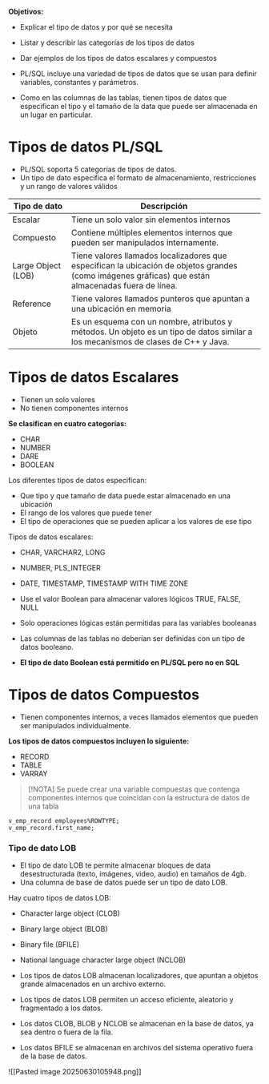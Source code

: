 
**Objetivos:**

- Explicar el tipo de datos y por qué se necesita
- Listar y describir las categorías de los tipos de datos
- Dar ejemplos de los tipos de datos escalares y compuestos

- PL/SQL incluye una variedad de tipos de datos que se usan para definir variables, constantes y parámetros.
- Como en las columnas de las tablas, tienen tipos de datos que especifican el tipo y el tamaño de la data que puede ser almacenada en un lugar en particular.

# Tipos de datos PL/SQL

- PL/SQL soporta 5 categorías de tipos de datos.
- Un tipo de dato especifica el formato de almacenamiento, restricciones y un rango de valores válidos

| Tipo de dato       | Descripción                                                                                                                                         |
| ------------------ | --------------------------------------------------------------------------------------------------------------------------------------------------- |
| Escalar            | Tiene un solo valor sin elementos internos                                                                                                          |
| Compuesto          | Contiene múltiples elementos internos que pueden ser manipulados internamente.                                                                      |
| Large Object (LOB) | Tiene valores llamados localizadores que especifican la ubicación de objetos grandes (como imágenes gráficas) que están almacenadas fuera de línea. |
| Reference          | Tiene valores llamados punteros que apuntan a una ubicación en memoria                                                                              |
| Objeto             | Es un esquema con un nombre, atributos y métodos. Un objeto es un tipo de datos similar a los mecanismos de clases de C++ y Java.                   |

# Tipos de datos Escalares

- Tienen un solo valores
- No tienen componentes internos

**Se clasifican en cuatro categorías:**

- CHAR
- NUMBER
- DARE
- BOOLEAN

Los diferentes tipos de datos especifican:

- Que tipo y que tamaño de data puede estar almacenado en una ubicación
- El rango de los valores que puede tener
- El tipo de operaciones que se pueden aplicar a los valores de ese tipo

Tipos de datos escalares:

- CHAR, VARCHAR2, LONG
- NUMBER, PLS_INTEGER
- DATE, TIMESTAMP, TIMESTAMP WITH TIME ZONE

- Use el valor Boolean para almacenar valores lógicos TRUE, FALSE, NULL
- Solo operaciones lógicas están permitidas para las variables booleanas
- Las columnas de las tablas no deberían ser definidas con un tipo de datos booleano.
- **El tipo de dato Boolean está permitido en PL/SQL pero no en SQL**

# Tipos de datos Compuestos

- Tienen componentes internos, a veces llamados elementos que pueden ser manipulados individualmente.

**Los tipos de datos compuestos incluyen lo siguiente:**

- RECORD
- TABLE
- VARRAY

> [!NOTA]
> Se puede crear una variable compuestas que contenga componentes internos que coincidan con la estructura de datos de una tabla

```
v_emp_record employees%ROWTYPE;
v_emp_record.first_name;
```

### Tipo de dato LOB

- El tipo de dato LOB te permite almacenar bloques de data desestructurada (texto, imágenes, video, audio) en tamaños de 4gb.
- Una columna de base de datos puede ser un tipo de dato LOB.

Hay cuatro tipos de datos LOB:
- Character large object (CLOB)
- Binary large object (BLOB)
- Binary file (BFILE)
- National language character large object (NCLOB)

- Los tipos de datos LOB almacenan localizadores, que apuntan a objetos grande almacenados en un archivo externo.
- Los tipos de datos LOB permiten un acceso eficiente, aleatorio y fragmentado a los datos.
- Los datos CLOB, BLOB y NCLOB se almacenan en la base de datos, ya sea dentro o fuera de la fila.
- Los datos BFILE se almacenan en archivos del sistema operativo fuera de la base de datos.

![[Pasted image 20250630105948.png]]
































